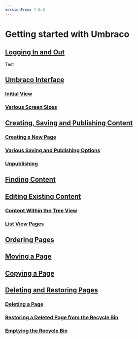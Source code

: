 ```yaml
---
versionFrom: 7.0.0
---
```


# Getting started with Umbraco

## [Logging In and Out](Logging-In-and-Out)

Test

## [Umbraco Interface](Umbraco-Interface)

### [Initial View](Umbraco-Interface#initial-view)

### [Various Screen Sizes](Umbraco-Interface#various-screen-sizes)

## [Creating, Saving and Publishing Content](Creating-Saving-and-Publishing-Content)

### [Creating a New Page](Creating-Saving-and-Publishing-Content#creating-a-new-page)

### [Various Saving and Publishing Options](Creating-Saving-and-Publishing-Content#various-saving-and-publishing-options)

### [Unpublishing](Creating-Saving-and-Publishing-Content#unpublishing)

## [Finding Content](Finding-Content)

## [Editing Existing Content](Editing-Existing-Content)

### [Content Within the Tree View](Editing-Existing-Content#content-within-the-tree-view)

### [List View Pages](Editing-Existing-Content#list-view-pages)

## [Ordering Pages](Ordering-Pages)

## [Moving a Page](Moving-a-Page)

## [Copying a Page](Copying-a-Page)

## [Deleting and Restoring Pages](Deleting-and-Restoring-Pages)

### [Deleting a Page](Deleting-and-Restoring-Pages#deleting-a-page)

### [Restoring a Deleted Page from the Recycle Bin](Deleting-and-Restoring-Pages#restoring-a-deleted-page-from-the-recycle-bin)

### [Emptying the Recycle Bin](Deleting-and-Restoring-Pages#emptying-the-recycle-bin)
